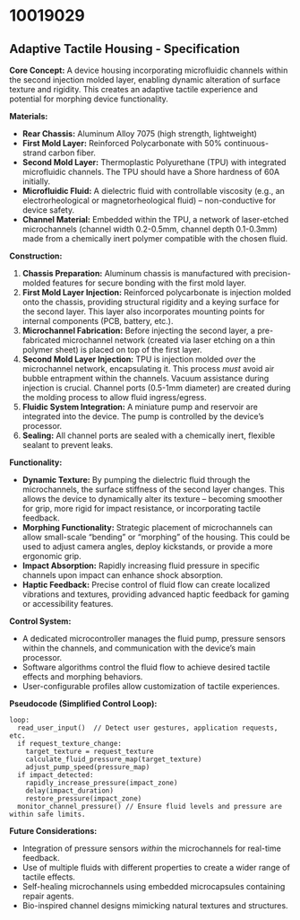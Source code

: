 # 10019029

## Adaptive Tactile Housing - Specification

**Core Concept:** A device housing incorporating microfluidic channels within the second injection molded layer, enabling dynamic alteration of surface texture and rigidity. This creates an adaptive tactile experience and potential for morphing device functionality.

**Materials:**

*   **Rear Chassis:** Aluminum Alloy 7075 (high strength, lightweight)
*   **First Mold Layer:** Reinforced Polycarbonate with 50% continuous-strand carbon fiber.
*   **Second Mold Layer:** Thermoplastic Polyurethane (TPU) with integrated microfluidic channels.  The TPU should have a Shore hardness of 60A initially.
*   **Microfluidic Fluid:**  A dielectric fluid with controllable viscosity (e.g., an electrorheological or magnetorheological fluid) – non-conductive for device safety.
*   **Channel Material:** Embedded within the TPU, a network of laser-etched microchannels (channel width 0.2-0.5mm, channel depth 0.1-0.3mm) made from a chemically inert polymer compatible with the chosen fluid.

**Construction:**

1.  **Chassis Preparation:**  Aluminum chassis is manufactured with precision-molded features for secure bonding with the first mold layer.
2.  **First Mold Layer Injection:** Reinforced polycarbonate is injection molded onto the chassis, providing structural rigidity and a keying surface for the second layer.  This layer also incorporates mounting points for internal components (PCB, battery, etc.).
3.  **Microchannel Fabrication:** Before injecting the second layer, a pre-fabricated microchannel network (created via laser etching on a thin polymer sheet) is placed on top of the first layer.
4.  **Second Mold Layer Injection:** TPU is injection molded *over* the microchannel network, encapsulating it. This process *must* avoid air bubble entrapment within the channels.  Vacuum assistance during injection is crucial.  Channel ports (0.5-1mm diameter) are created during the molding process to allow fluid ingress/egress.
5.  **Fluidic System Integration:** A miniature pump and reservoir are integrated into the device.  The pump is controlled by the device’s processor.
6.  **Sealing:** All channel ports are sealed with a chemically inert, flexible sealant to prevent leaks.

**Functionality:**

*   **Dynamic Texture:** By pumping the dielectric fluid through the microchannels, the surface stiffness of the second layer changes.  This allows the device to dynamically alter its texture – becoming smoother for grip, more rigid for impact resistance, or incorporating tactile feedback.
*   **Morphing Functionality:** Strategic placement of microchannels can allow small-scale “bending” or “morphing” of the housing. This could be used to adjust camera angles, deploy kickstands, or provide a more ergonomic grip.
*   **Impact Absorption:** Rapidly increasing fluid pressure in specific channels upon impact can enhance shock absorption.
*   **Haptic Feedback:** Precise control of fluid flow can create localized vibrations and textures, providing advanced haptic feedback for gaming or accessibility features.

**Control System:**

*   A dedicated microcontroller manages the fluid pump, pressure sensors within the channels, and communication with the device’s main processor.
*   Software algorithms control the fluid flow to achieve desired tactile effects and morphing behaviors.
*   User-configurable profiles allow customization of tactile experiences.

**Pseudocode (Simplified Control Loop):**

```
loop:
  read_user_input()  // Detect user gestures, application requests, etc.
  if request_texture_change:
    target_texture = request_texture
    calculate_fluid_pressure_map(target_texture)
    adjust_pump_speed(pressure_map)
  if impact_detected:
    rapidly_increase_pressure(impact_zone)
    delay(impact_duration)
    restore_pressure(impact_zone)
  monitor_channel_pressure() // Ensure fluid levels and pressure are within safe limits.
```

**Future Considerations:**

*   Integration of pressure sensors *within* the microchannels for real-time feedback.
*   Use of multiple fluids with different properties to create a wider range of tactile effects.
*   Self-healing microchannels using embedded microcapsules containing repair agents.
*   Bio-inspired channel designs mimicking natural textures and structures.